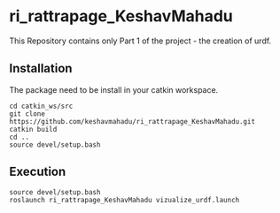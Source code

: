 # ri_rattrapage_KeshavMahadu
This Repository contains only Part 1 of the project - the creation of urdf.


## Installation
The package need to be install in your catkin workspace.
```
cd catkin_ws/src
git clone https://github.com/keshavmahadu/ri_rattrapage_KeshavMahadu.git
catkin build
cd ..
source devel/setup.bash
```

## Execution

```
source devel/setup.bash
roslaunch ri_rattrapage_KeshavMahadu vizualize_urdf.launch
```

